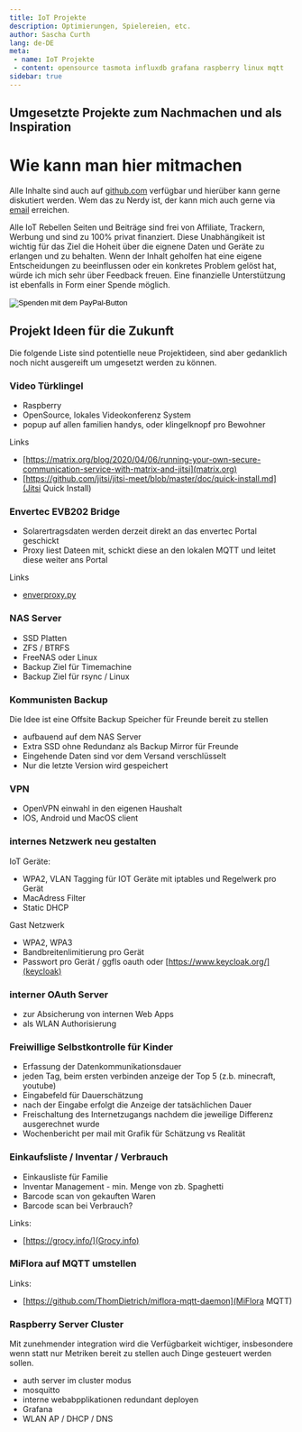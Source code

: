 ```yaml
---
title: IoT Projekte
description: Optimierungen, Spielereien, etc.
author: Sascha Curth
lang: de-DE
meta:
 - name: IoT Projekte
 - content: opensource tasmota influxdb grafana raspberry linux mqtt
sidebar: true
---
```

## Umgesetzte Projekte zum Nachmachen und als Inspiration

<projekte />

# Wie kann man hier mitmachen

Alle Inhalte sind auch auf <a href="https://github.com/scurth/blog_sascha-curth.de" target=_github>github.com</a> verfügbar und hierüber kann gerne diskutiert werden. Wem das zu Nerdy ist, der kann mich auch gerne via <a href="mailto:der-iot-rebell@sascha-curth.de?subject=IoT Rebell Blog">email</a> erreichen.

Alle IoT Rebellen Seiten und Beiträge sind frei von Affiliate, Trackern, Werbung und sind zu 100% privat finanziert. Diese Unabhängikeit ist wichtig für das Ziel die Hoheit über die eignene Daten und Geräte zu erlangen und zu behalten. Wenn der Inhalt geholfen hat eine eigene Entscheidungen zu beeinflussen oder ein konkretes Problem gelöst hat, würde ich mich sehr über Feedback freuen. Eine finanzielle Unterstützung ist ebenfalls in Form einer Spende möglich.

<form action="https://www.paypal.com/cgi-bin/webscr" method="post" target="_top">
<input type="hidden" name="cmd" value="_s-xclick" />
<input type="hidden" name="hosted_button_id" value="DGQZ2XMSRRK86" />
<input type="image" src="https://www.paypalobjects.com/de_DE/DE/i/btn/btn_donateCC_LG.gif" border="0" name="submit" title="PayPal - The safer, easier way to pay online!" alt="Spenden mit dem PayPal-Button" />
<img alt="" border="0" src="https://www.paypal.com/de_DE/i/scr/pixel.gif" width="1" height="1" />
</form>

## Projekt Ideen für die Zukunft

Die folgende Liste sind potentielle neue Projektideen, sind aber gedanklich noch nicht ausgereift um umgesetzt werden zu können.

### Video Türklingel

- Raspberry
- OpenSource, lokales Videokonferenz System
- popup auf allen familien handys, oder klingelknopf pro Bewohner

Links
- [https://matrix.org/blog/2020/04/06/running-your-own-secure-communication-service-with-matrix-and-jitsi](matrix.org)
- [https://github.com/jitsi/jitsi-meet/blob/master/doc/quick-install.md](Jitsi Quick Install)

### Envertec EVB202 Bridge

- Solarertragsdaten werden derzeit direkt an das envertec Portal geschickt
- Proxy liest Dateen mit, schickt diese an den lokalen MQTT und leitet diese weiter ans Portal

Links
- [enverproxy.py](https://gitlab.eitelwein.net/MEitelwein/Enverbridge-Proxy/blob/master/enverproxy.py)

### NAS Server

- SSD Platten
- ZFS / BTRFS
- FreeNAS oder Linux
- Backup Ziel für Timemachine
- Backup Ziel für rsync / Linux

### Kommunisten Backup

Die Idee ist eine Offsite Backup Speicher für Freunde bereit zu stellen
- aufbauend auf dem NAS Server
- Extra SSD ohne Redundanz als Backup Mirror für Freunde
- Eingehende Daten sind vor dem Versand verschlüsselt
- Nur die letzte Version wird gespeichert


### VPN

- OpenVPN einwahl in den eigenen Haushalt
- IOS, Android und MacOS client

### internes Netzwerk neu gestalten

IoT Geräte:
- WPA2, VLAN Tagging für IOT Geräte mit iptables und Regelwerk pro Gerät
- MacAdress Filter
- Static DHCP

Gast Netzwerk
- WPA2, WPA3
- Bandbreitenlimitierung pro Gerät
- Passwort pro Gerät / ggfls oauth oder [https://www.keycloak.org/](keycloak)

### interner OAuth Server

- zur Absicherung von internen Web Apps
- als WLAN Authorisierung

### Freiwillige Selbstkontrolle für Kinder

- Erfassung der Datenkommunikationsdauer
- jeden Tag, beim ersten verbinden anzeige der Top 5 (z.b. minecraft, youtube)
- Eingabefeld für Dauerschätzung
- nach der Eingabe erfolgt die Anzeige der tatsächlichen Dauer
- Freischaltung des Internetzugangs nachdem die jeweilige Differenz ausgerechnet wurde
- Wochenbericht per mail mit Grafik für Schätzung vs Realität

### Einkaufsliste / Inventar / Verbrauch

- Einkausliste für Familie
- Inventar Management - min. Menge von zb. Spaghetti
- Barcode scan von gekauften Waren
- Barcode scan bei Verbrauch?

Links:
- [https://grocy.info/](Grocy.info)

### MiFlora auf MQTT umstellen

Links:
- [https://github.com/ThomDietrich/miflora-mqtt-daemon](MiFlora MQTT)

### Raspberry Server Cluster
Mit zunehmender integration wird die Verfügbarkeit wichtiger, insbesondere wenn statt nur Metriken bereit zu stellen auch Dinge gesteuert werden sollen.

- auth server im cluster modus
- mosquitto
- interne webabpplikationen redundant deployen
- Grafana
- WLAN AP / DHCP / DNS


